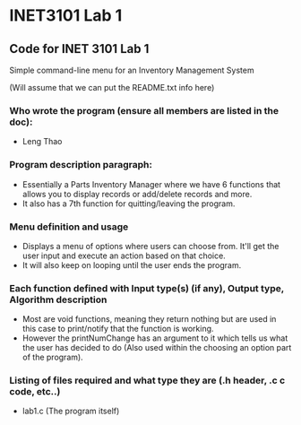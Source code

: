 # INET3101 Lab 1

## Code for INET 3101 Lab 1

Simple command-line menu for an Inventory Management System

(Will assume that we can put the README.txt info here)

### Who wrote the program (ensure all members are listed in the doc):

- Leng Thao

### Program description paragraph:

- Essentially a Parts Inventory Manager where we have 6 functions that allows you to display records or
add/delete records and more.
- It also has a 7th function for quitting/leaving the program.

### Menu definition and usage

- Displays a menu of options where users can choose from. It'll get the user input and execute 
an action based on that choice.
- It will also keep on looping until the user ends the program. 

### Each function defined with Input type(s) (if any), Output type, Algorithm description

- Most are void functions, meaning they return nothing but are used in this case to print/notify that the function is working. 
- However the printNumChange has an argument to it which tells us what the user has decided to do (Also used 
within the choosing an option part of the program).

### Listing of files required and what type they are (.h header, .c c code, etc..)

- lab1.c (The program itself)
